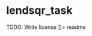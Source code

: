 # lendsqr_task

<snippet>
  <content><![CDATA[
# ${1:Cash Transaction Project}
TODO: Firstly, This is an application that allowed user to create an account using firstName, lastName, email, and password. At the successful creation of an account, a unique identification will be given to a user. Also, an account number will be assign by default to that particular user, which is unique to a user too.
Secondly, A user authentication is required before the user can access his/her profile. That means that a user will have to login to generate a token that will set at the header before accessing any routes. This is done so that an unauthorized user can't access any profile that does belong to them. There are different endpoints in this project. At a successful login, A user can send money to her account or other user's account. There are some checks that were put in place before a user can send money to another user. I checked if the user's account number truely belongs to the user, is there any money in the account where she is sending money from, is the available balance less than the amount she wants to send. when all this is passed, that is when the user can successfully transfer the money. And when that happended, The amount transferred will be deducted from the sender's balance, and the receiver's balance will be credited with that amount. There are endpoints that also get check single user's account detail and also an endpoint that get all the users details.
## Installation
TODO: This project used Nodejs, express, Knexjs orm, typescript and jest for unit testing.
knexjs was install globally to allow the use of knex cli. knex cli was used to create the migration files which contains the two migration files(users schema and account schema). Express, typescript,jest and other packages that the project needs were installed using npm. The mysql database was mock to enable testing of the enpoints. Heroku was use for deployment and the code was pushed to github 
## Usage: Pulling from github
TODO: Once the code is pull from github to your local machine, the first to do is to use the command "git install" to install all the dependencies that the app needs to run. Then, in the .env.example file is where database connection strings sample were set. Just fill it with your mysql details. run yarn tsc to compile the typescript files and then start your server using "npm run dev". The NODE_ENV is set to "development" in the .env file. Before running your test, it will be change to "test" as i have in the knexfile.ts where our test database configuration was done.

TODO: Write license
]]></content>
<tabTrigger>readme</tabTrigger>
</snippet>
